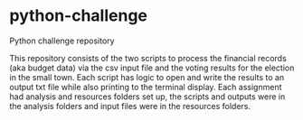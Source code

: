 # python-challenge
Python challenge repository

This repository consists of the two scripts to process the financial records (aka budget data) via the csv input file and the voting results for the election in the small town.  Each script has logic to open and write the results to an output txt file while also printing to the terminal display.
Each assignment had analysis and resources folders set up, the scripts and outputs were in the analysis folders and input files were in the resources folders.
